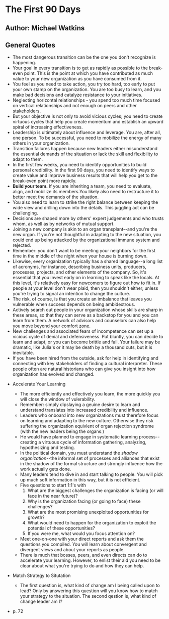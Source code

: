 # The First 90 Days
## Author: Michael Watkins

## General Quotes
- The most dangerous transition can be the one you don't recognize is happening.
- Your goal in every transition is to get as rapidly as possible to the break-even point. This is the point at which you have contributed as much value to your new organization as you have consumed from it.
- You feel as you need to take action, you try too hard, too early to put your own stamp on the organization. You are too busy to learn, and you make bad decisions and catalyze resistance to your initiatives.
- Neglecting horizontal relationships - you spend too much time focused on vertical relationships and not enough on peers and other stakeholders.
- But your objective is not only to avoid vicious cycles; you need to create virtuous cycles that help you create momentum and establish an upward spiral of increasing effectiveness.
- Leadership is ultimately about influence and leverage. You are, after all, one person. To be successful, you need to mobilize the energy of many others in your organization.
- Transition failures happen because new leaders either misunderstand the essential demands of the situation or lack the skill and flexibility to adapt to them.
- In the first few weeks, you need to identify opportunities to build personal credibility. In the first 90 days, you need to identify ways to create value and improve business results that will help you get to the break-even point more rapidly.
- **Build your team.** If you are inheriting a team, you need to evaluate, align, and mobilize its members.You likely also need to restructure it to better meet the demands of the situation.
- You also need to learn to strike the right balance between keeping the wide view and drilling down into the details. This juggling act can be challenging.
- Decisions are shaped more by others' expert judgements and who trusts whom, as well as by networks of mutual support.
- Joining a new company is akin to an organ transplant--and you're the new organ. If you're not thoughtful in adapting to the new situation, you could end up being attacked by the organizational immune system and rejected.
- Remember: you don't want to be meeting your neighbors for the first time in the middle of the night when your house is burning down.
- Likewise, every organization typically has a shared language--a long list of acronyms, for instance, describing business units, producers, processes, projects, and other elements of the company. So, it's essential that you invest early on in learning to speak like the locals. At this level, it's relatively easy for newcomers to figure out how to fit in. If people at your level don't wear plaid, then you shouldn't either, unless you're trying to signal an intention to change the culture.
- The risk, of course, is that you create an imbalance that leaves you vulnerable when success depends on being ambidextrous.
- Actively search out people in your organization whose skills are sharp in these areas, so that they can serve as a backstop for you and you can learn from them. A network of advisors and counselors can also help you move beyond your comfort zone.
- New challenges and associated fears of incompetence can set up a vicious cycle of denial and defensiveness. Put bluntly, you can decide to learn and adapt, or you can become brittle and fail. Your failure may be dramatic, like Julia's or it may be death by a thousand cuts, but it is inevitable.
- If you have been hired from the outside, ask for help in identifying and connecting with key stakeholders of finding a cultural interpreter. These people often are natural historians who can give you insight into how organization has evolved and changed.

* Accelerate Your Learning
    - The more efficiently and effectively you learn, the more quickly you will close the window of vulerability.
    - Remember: simply dipslaying a geuine desire to learn and understand translates into increased credibility and influence.
    - Leaders who onboard into new organizations must therefore focus on learning and adapting to the new culture. Otherwise they risk suffering the organization equivlent of organ rejection syndrome (with the new leaders being the organs.)
    - He would have planned to engage in systematic learning process--creating a virtuous cycle of information gathering, analyzing, hypothesizing and testing.
    - In the political domain, you must understand the *shadow organization*--the informal set of processes and alliances that exist in the shadow of the formal structure and strongly influence how the work actually gets done.
    - Many leaders tend to dive in and start talking to people. You will pick up much soft information in this way, but it is not efficient.
    - Five questions to start 1:1's with
        1. What are the biggest challenges the organization is facing (or will face in the near future)?
        1. Why is the organization facing (or going to face) these challenges?
        1. What are the most promising unexploited opportunities for growth?
        1. What would need to happen for the organization to exploit the potential of these opportunities?
        1. If you were me, what would you focus attention on?
    - Meet one-on-one with your direct reports and ask them the questions you compiled. You will learn about convergent and divergent views and about your reports as people.
    - There is much that bosses, peers, and even directs can do to accelerate your learning. However, to enlist their aid you need to be clear about what you're trying to do and how they can help.

* Match Strategy to Situtation
    - The first question is, what kind of change am I being called upon to lead? Only by answering this question will you know how to match your strategy to the situation. The second qestion is, what kind of change leader am I?
- p. 72
